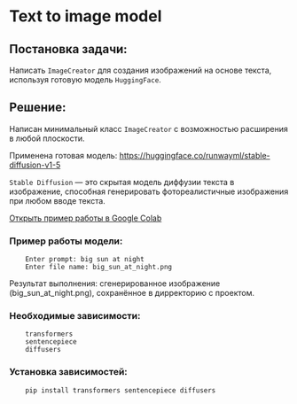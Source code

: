 # Text to image model

## Постановка задачи:

Написать `ImageCreator` для создания изображений на основе текста, используя готовую модель `HuggingFace`.

## Решение:

Написан минимальный класс `ImageCreator` с возможностью расширения в любой плоскости.

Применена готовая модель: https://huggingface.co/runwayml/stable-diffusion-v1-5

`Stable Diffusion` — это скрытая модель диффузии текста в изображение, способная генерировать фотореалистичные изображения при любом вводе текста.

[Открыть пример работы в Google Colab](https://colab.research.google.com/github/nocsland/program_engineering/blob/master/PW1/text_2_image_model/text_2_image_model.ipynb)

### Пример работы модели:
```
    Enter prompt: big sun at night
    Enter file name: big_sun_at_night.png
```

Результат выполнения: сгенерированное изображение (big_sun_at_night.png), сохранённое в дирректорию с проектом.

### Необходимые зависимости:
```
    transformers
    sentencepiece
    diffusers
```
### Установка зависимостей:
```
    pip install transformers sentencepiece diffusers
```
